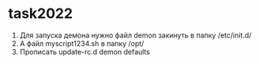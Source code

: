 # task2022
1. Для запуска демона нужно файл demon закинуть в папку /etc/init.d/
2. А файл myscript1234.sh в папку /opt/
3. Прописать update-rc.d demon defaults
